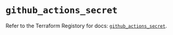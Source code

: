 # `github_actions_secret`

Refer to the Terraform Registory for docs: [`github_actions_secret`](https://registry.terraform.io/providers/integrations/github/5.43.0/docs/resources/actions_secret).
